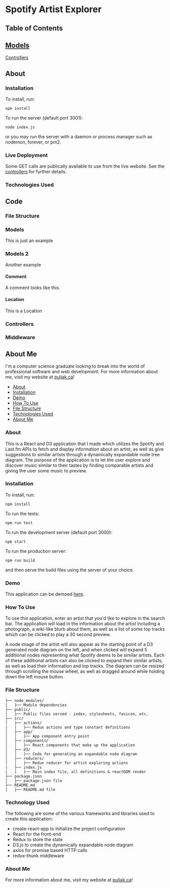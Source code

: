 # Spotify Artist Explorer

## Table of Contents
[Models](#models)  
- 
[Controllers](#controllers)  


## About  

### Installation  
To install, run:

`npm install`

To run the server (default port 3001):

`node index.js`

or you may run the server with a daemon or process manager such as nodemon, forever, or pm2.

### Live Deployment  
Some GET calls are publically available to use from the live website. See the [controllers](#controllers) for further details.

### Technologies Used  

## Code  

### File Structure  

### Models  
This is just an example

### Models 2  
Another example

#### Comment  
A comment looks like this.

#### Location  
This is a Location



### Controllers  

### Middleware  

## About Me  
I'm a computer science graduate looking to break into the world of professional software and web development. For more information about me, visit my website at [puljak.ca](https://puljak.ca)!


- [About](#about)  
- [Installation](#installation)  
- [Demo](#demo)  
- [How To Use](#how-to-use)  
- [File Structure](#file-structure)  
- [Technologies Used](#technology-used)  
- [About Me](#about-me)  

### About
This is a React and D3 application that I made which utilizes the Spotify and Last.fm APIs to fetch and display information about an artist, as well as give suggestions to similar artists through a dynamically expandable node tree diagram. The purpose of the application is to let the user explore and discover music similar to their tastes by finding comparable artists and giving the user some music to preview.

### Installation
To install, run:

`npm install`

To run the tests:

`npm run test`

To run the development server (default port 3000):

`npm start`

To run the production server:

`npm run build`

and then serve the build files using the server of your choice.

### Demo
This application can be demoed [here](https://puljak.ca/artist_explorer).

### How To Use
To use this application, enter an artist that you'd like to explore in the search bar. The application will load in the information about the artist including a photograph, a wiki-like blurb about them, as well as a list of some top tracks which can be clicked to play a 30 second preview. 

A node image of the artist will also appear as the starting point of a D3 generated node diagram on the left, and when clicked will expand 5 additional nodes representing what Spotify deems to be similar artists. Each of these additional artists can also be clicked to expand their similar artists, as well as load their information and top tracks. The diagram can be resized through scrolling the mouse wheel, as well as dragged around while holding down the left mouse button. 

### File Structure
```
├── node_modules/
|   ├── Module dependencies
├── public/
|   ├── Public files served - index, stylesheets, favicon, etc.
├── src/
│   ├── actions/
|   |   ├── Redux actions and type constant definitions
│   ├── app/
│   │   ├── App component entry point
│   ├── components/
│   │   ├── React components that make up the application
│   ├── d3/
│   │   ├── Code for generating an expandable node diagram
│   ├── reducers/
│   │   ├── Redux reducer for artist exploring actions
|   ├── index.js
|   |   ├── Main index file, all definitions & reactDOM render
├── package.json
|   ├── package.json file
├── README.md
|   ├── README.md file
```

### Technology Used
The following are some of the various frameworks and libraries used to create this application:
- create-react-app to initialize the project configuration
- React for the front-end
- Redux to store the state
- D3.js to create the dynamically expandable node diagram
- axios for promise based HTTP calls
- redux-thunk middleware

### About Me
For more information about me, visit my website at [puljak.ca](https://puljak.ca)!
